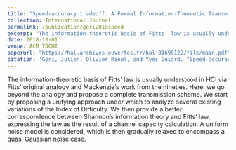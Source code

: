```yaml
---
title: "Speed-accuracy tradeoff: A Formal Information-Theoretic Transmission Scheme (FITTS)"
collection: International Journal
permalink: /publication/gori2018speed
excerpt: "The information-theoretic basis of Fitts’ law is usually understood in HCI via Fitts’ original analogy and Mackenzie’s work from the nineties. Here, we go beyond the analogy and propose a complete transmission scheme. We start by proposing a unifying approach under which to analyze several existing variations of the Index of Difficulty. We then provide a better correspondence between Shannon’s information theory and Fitts’ law, expressing the law as the result of a channel capacity calculation. A uniform noise model is considered, which is then gradually relaxed to encompass a quasi Gaussian noise case."
date: 2018-10-01
venue: ACM TOCHI
paperurl: "https://hal.archives-ouvertes.fr/hal-01690122/file/main.pdf"
citation: 'Gori, Julien, Olivier Rioul, and Yves Guiard. "Speed-accuracy tradeoff: A Formal Information-Theoretic Transmission Scheme (FITTS)." ACM Transactions on Computer-Human Interaction (TOCHI) 25.5 (2018): 1-33.'
---
```

The information-theoretic basis of Fitts’ law is usually understood in HCI via Fitts’ original analogy and Mackenzie’s work from the nineties. Here, we go beyond the analogy and propose a complete transmission scheme. We start by proposing a unifying approach under which to analyze several existing variations of the Index of Difficulty. We then provide a better correspondence between Shannon’s information theory and Fitts’ law, expressing the law as the result of a channel capacity calculation. A uniform noise model is considered, which is then gradually relaxed to encompass a quasi Gaussian noise case.

